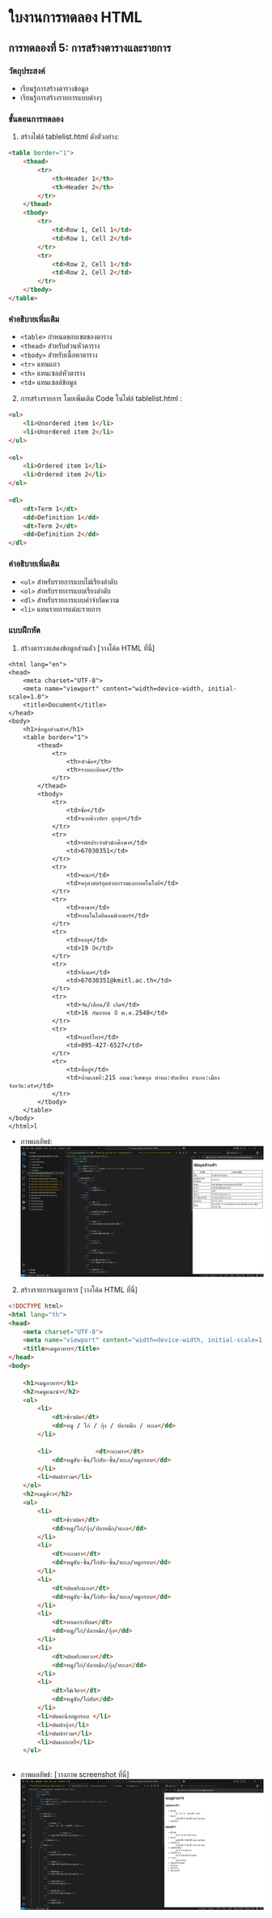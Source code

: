 # ใบงานการทดลอง HTML

## การทดลองที่ 5: การสร้างตารางและรายการ
### วัตถุประสงค์
- เรียนรู้การสร้างตารางข้อมูล
- เรียนรู้การสร้างรายการแบบต่างๆ

### ขั้นตอนการทดลอง
1. สร้างไฟล์ tablelist.html ดังตัวอย่าง:
```html
<table border="1">
    <thead>
        <tr>
            <th>Header 1</th>
            <th>Header 2</th>
        </tr>
    </thead>
    <tbody>
        <tr>
            <td>Row 1, Cell 1</td>
            <td>Row 1, Cell 2</td>
        </tr>
        <tr>
            <td>Row 2, Cell 1</td>
            <td>Row 2, Cell 2</td>
        </tr>
    </tbody>
</table>
```

### คำอธิบายเพิ่มเติม
- `<table>` กำหนดขอบเขตของตาราง
- `<thead>` สำหรับส่วนหัวตาราง
- `<tbody>` สำหรับเนื้อหาตาราง
- `<tr>` แทนแถว
- `<th>` แทนเซลล์หัวตาราง
- `<td>` แทนเซลล์ข้อมูล

2. การสร้างรายการ โดยเพิ่มเติม Code ในไฟล์ tablelist.html :
```html
<ul>
    <li>Unordered item 1</li>
    <li>Unordered item 2</li>
</ul>

<ol>
    <li>Ordered item 1</li>
    <li>Ordered item 2</li>
</ol>

<dl>
    <dt>Term 1</dt>
    <dd>Definition 1</dd>
    <dt>Term 2</dt>
    <dd>Definition 2</dd>
</dl>
```

### คำอธิบายเพิ่มเติม
- `<ul>` สำหรับรายการแบบไม่เรียงลำดับ
- `<ol>` สำหรับรายการแบบเรียงลำดับ
- `<dl>` สำหรับรายการแบบคำจำกัดความ
- `<li>` แทนรายการแต่ละรายการ

### แบบฝึกหัด
1. สร้างตารางแสดงข้อมูลส่วนตัว
[วางโค้ด HTML ที่นี่]
```<!DOCTYPE html>
<html lang="en">
<head>
    <meta charset="UTF-8">
    <meta name="viewport" content="width=device-width, initial-scale=1.0">
    <title>Document</title>
</head>
<body>
    <h1>ข้อมูลส่วนตัว</h1>
    <table border="1">
        <thead>
            <tr>
                <th>หัวข้อ</th>
                <th>รายละเอียด</th>
            </tr>
        </thead>
        <tbody>
            <tr>
                <td>ชื่อ</td>
                <td>นายศิวาถัทร อุยสุย</td>
            </tr>
            <tr>
                <td>รหัสประจำตัวนักศึกษา</td>
                <td>67030351</td>
            </tr>
            <tr>
                <td>คณะ</td>
                <td>ครุศาสตร์อุตสาหกรรมและเทคโนโลยี</td>
            </tr>
            <tr>
                <td>สาขา</td>
                <td>เทคโนโลยีคอมพิวเตอร์</td>
            </tr>
            <tr>
                <td>อายุ</td>
                <td>19 ปี</td>
            </tr>
            <tr>
                <td>อีเมล</td>
                <td>67030351@kmitl.ac.th</td>
            </tr>
            <tr>
                <td>วัน/เดือน/ปี เกิด</td>
                <td>16 กันยายน ปี พ.ศ.2548</td>
            </tr>
            <tr>
                <td>เบอร์โทร</td>
                <td>095-427-6527</td>
            </tr>
            <tr>
                <td>ที่อยู่</td>
                <td>บ้านเลขที่:215 ถนน:วิเศษกุล ตำบล:ทับเทียง อำเภอ:เมือง จังหวัด:ตรัง</td>
            </tr>
        </tbody>
    </table>
</body>
</html>l
```
- ภาพผลลัพธ์:
![ตารางข้อมูลส่วนตัว](Screenshot4.png)
2. สร้างรายการเมนูอาหาร
[วางโค้ด HTML ที่นี่]
```html
<!DOCTYPE html>
<html lang="th">
<head>
    <meta charset="UTF-8">
    <meta name="viewport" content="width=device-width, initial-scale=1.0">
    <title>เมนูอาหาร</title>
</head>
<body>

    <h1>เมนูอาหาร</h1>
    <h2>เมนูแนะนำ</h2>
    <ol>
        <li>
            <dt>ข้าวผัด</dt>
            <dd>หมู / ไก่ / กุ้ง / ปลาหมึก / ทะเล</dd>
        </li>

        <li>            <dt>กะเพรา</dt>
            <dd>หมูสับ-ชิ้น/ไก่สับ-ชิ้น/ทะเล/หมูกรอบ</dd>
        </li>
        <li>ผัดผักรวม</li>
    </ol>
    <h2>เมนูข้าว</h2>
    <ul>
        <li>
            <dt>ข้าวผัด</dt>
            <dd>หมู/ไก่/กุ้ง/ปลาหมึก/ทะเล</dd>
        </li>
        <li>
            <dt>กะเพรา</dt>
            <dd>หมูสับ-ชิ้น/ไก่สับ-ชิ้น/ทะเล/หมูกรอบ</dd>
        </li>
        <li>
            <dt>ผัดพริกแกง</dt>
            <dd>หมูสับ-ชิ้น/ไก่สับ-ชิ้น/ทะเล/หมูกรอบ</dd>
        </li>
        <li>
            <dt>ทอดกระทียม</dt>
            <dd>หมู/ไก่/ปลาหมึก/กุ้ง</dd>
        </li>
        <li>
            <dt>ผัดพริกหยวก</dt>
            <dd>หมู/ไก่/ปลาหมึก/กุ้ง/ทะเล</dd>
        </li>
        <li>
            <dt>ไข่เจียว</dt>
            <dd>หมูสับ/ไก่สับ</dd>
        </li>
        <li>ผัดคะน้าหมูกรอบ </li>
        <li>ผัดผักบุ้ง</li>
        <li>ผัดผักรวม</li>
        <li>ผัดผงกะหรี่</li>
    </ul>
        

```
- ภาพผลลัพธ์:
[วางภาพ screenshot ที่นี่]
![เนนูอาหาร](Screenshot5.png)
